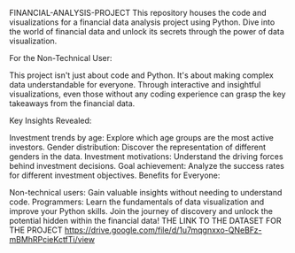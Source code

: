 
FINANCIAL-ANALYSIS-PROJECT 
This repository houses the code and visualizations for a financial data analysis project using Python. Dive into the world of financial data and unlock its secrets through the power of data visualization.

For the Non-Technical User:

This project isn't just about code and Python. It's about making complex data understandable for everyone. Through interactive and insightful visualizations, even those without any coding experience can grasp the key takeaways from the financial data.

Key Insights Revealed:

Investment trends by age: Explore which age groups are the most active investors.
Gender distribution: Discover the representation of different genders in the data.
Investment motivations: Understand the driving forces behind investment decisions.
Goal achievement: Analyze the success rates for different investment objectives.
Benefits for Everyone:

Non-technical users: Gain valuable insights without needing to understand code.
Programmers: Learn the fundamentals of data visualization and improve your Python skills.
Join the journey of discovery and unlock the potential hidden within the financial data!
THE LINK TO THE DATASET FOR THE PROJECT
https://drive.google.com/file/d/1u7mqgnxxo-QNeBFz-mBMhRPcieKctfTi/view
